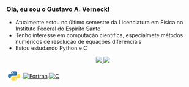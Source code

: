 ### Olá, eu sou o Gustavo A. Verneck!
- Atualmente estou no último semestre da Licenciatura em Física no Instituto Federal do Espírito Santo
- Tenho interesse em computação científica, especialmete métodos numéricos de resolução de equações diferenciais
- Estou estudando Python e C

<div align="center">
  <a href="https://github.com/gustavoverneck">
  <img height="180em" src="https://github-readme-stats.vercel.app/api?username=gustavoverneck&show_icons=true&theme=dark&include_all_commits=true&count_private=true"/>
  <img height="180em" src="https://github-readme-stats.vercel.app/api/top-langs/?username=gustavoverneck&layout=compact&langs_count=7&theme=dark "/>
</div>
  
<div style="display: inline_block"><br>
  <img align="center" alt="Python" height="30" width="40" src="https://raw.githubusercontent.com/devicons/devicon/master/icons/python/python-original.svg">
  <img align="center" alt="Fortran" height="30" width="40" src="https://fortran-lang.org/assets/img/fortran_logo_256x256.png"> 
  <img align="center" alt="C" height="30" width="40" src="https://cdn.jsdelivr.net/gh/devicons/devicon/icons/c/c-original.svg"> 
</div>
  
